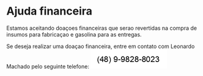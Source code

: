 # Ajuda financeira

Estamos aceitando doaçoes financeiras que serao revertidas na compra de insumos para fabricaçao e gasolina para as entregas.

Se deseja realizar uma doaçao financeira, entre em contato com Leonardo Machado pelo seguinte telefone:
![Telefone para doacao de material](telefone_doacao.png)

